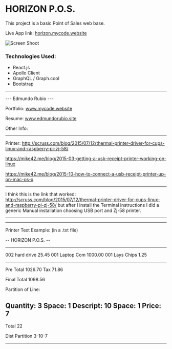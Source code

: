 # HORIZON P.O.S.

This project is a basic Point of Sales web base.

Live App link: [horizon.mycode.website](http://senators.mycode.website/)

![Screen Shoot](/src/comps/img/ssrr.png)


### Technologies Used:
- React.js
- Apollo Client
- GraphQL / Graph.cool
- Bootstrap

----

   ---  Edmundo Rubio  ---

Portfolio: www.mycode.website

Resume: www.edmundorubio.site



Other Info:


*************************************************************************************************
Printer:
http://scruss.com/blog/2015/07/12/thermal-printer-driver-for-cups-linux-and-raspberry-pi-zj-58/

https://mike42.me/blog/2015-03-getting-a-usb-receipt-printer-working-on-linux

https://mike42.me/blog/2015-10-how-to-connect-a-usb-receipt-printer-up-on-mac-os-x

***************************************************************************************************
I think this is the link that worked:
http://scruss.com/blog/2015/07/12/thermal-printer-driver-for-cups-linux-and-raspberry-pi-zj-58/
but after I install the Terminal instructions I did a generic Manual installation choosing USB port and Zj-58 printer.
***************************************************************************************************

----------------------
Printer Text Example:
(in a .txt file)

-- HORIZON P.O.S. --
**********************

002 hard drive   25.45
001 Laptop Com 1000.00
001 Lays Chips    1.25

----------------------
Pre Total      1026.70
Tax              71.86

Final Total    1098.56


Partition of Line:

Quantity:  3
Space:     1
Descript: 10
Space:     1
Price:     7
-------------
Total     22

Dist Partition
3-10-7

----------------------
